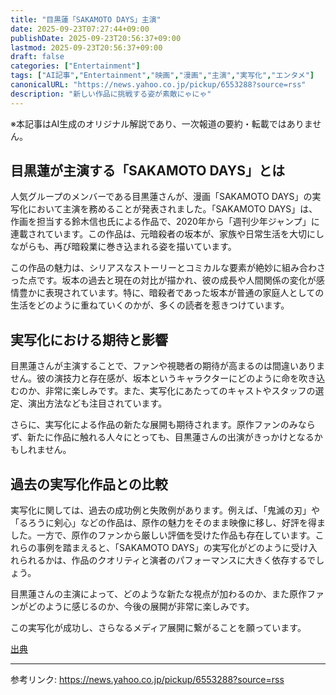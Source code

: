 ```yaml
---
title: "目黒蓮「SAKAMOTO DAYS」主演"
date: 2025-09-23T07:27:44+09:00
publishDate: 2025-09-23T20:56:37+09:00
lastmod: 2025-09-23T20:56:37+09:00
draft: false
categories: ["Entertainment"]
tags: ["AI記事","Entertainment","映画","漫画","主演","実写化","エンタメ"]
canonicalURL: "https://news.yahoo.co.jp/pickup/6553288?source=rss"
description: "新しい作品に挑戦する姿が素敵にゃにゃ"
---
```

※本記事はAI生成のオリジナル解説であり、一次報道の要約・転載ではありません。

## 目黒蓮が主演する「SAKAMOTO DAYS」とは

人気グループのメンバーである目黒蓮さんが、漫画「SAKAMOTO DAYS」の実写化において主演を務めることが発表されました。「SAKAMOTO DAYS」は、作画を担当する鈴木信也氏による作品で、2020年から「週刊少年ジャンプ」に連載されています。この作品は、元暗殺者の坂本が、家族や日常生活を大切にしながらも、再び暗殺業に巻き込まれる姿を描いています。

この作品の魅力は、シリアスなストーリーとコミカルな要素が絶妙に組み合わさった点です。坂本の過去と現在の対比が描かれ、彼の成長や人間関係の変化が感情豊かに表現されています。特に、暗殺者であった坂本が普通の家庭人としての生活をどのように重ねていくのかが、多くの読者を惹きつけています。

## 実写化における期待と影響

目黒蓮さんが主演することで、ファンや視聴者の期待が高まるのは間違いありません。彼の演技力と存在感が、坂本というキャラクターにどのように命を吹き込むのか、非常に楽しみです。また、実写化にあたってのキャストやスタッフの選定、演出方法なども注目されています。

さらに、実写化による作品の新たな展開も期待されます。原作ファンのみならず、新たに作品に触れる人々にとっても、目黒蓮さんの出演がきっかけとなるかもしれません。

## 過去の実写化作品との比較

実写化に関しては、過去の成功例と失敗例があります。例えば、「鬼滅の刃」や「るろうに剣心」などの作品は、原作の魅力をそのまま映像に移し、好評を得ました。一方で、原作のファンから厳しい評価を受けた作品も存在しています。これらの事例を踏まえると、「SAKAMOTO DAYS」の実写化がどのように受け入れられるかは、作品のクオリティと演者のパフォーマンスに大きく依存するでしょう。

目黒蓮さんの主演によって、どのような新たな視点が加わるのか、また原作ファンがどのように感じるのか、今後の展開が非常に楽しみです。

この実写化が成功し、さらなるメディア展開に繋がることを願っています。

[出典](https://news.yahoo.co.jp/pickup/6553288?source=rss)

---
参考リンク: https://news.yahoo.co.jp/pickup/6553288?source=rss
